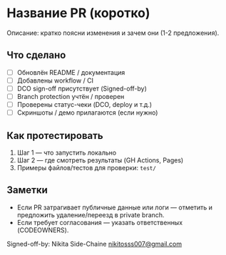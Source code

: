 # Название PR (коротко)

Описание: кратко поясни изменeния и зачем они (1-2 предложения).

## Что сделано
- [ ] Обновлён README / документация
- [ ] Добавлены workflow / CI
- [ ] DCO sign-off присутствует (Signed-off-by)
- [ ] Branch protection учтён / проверен
- [ ] Проверены статус-чеки (DCO, deploy и т.д.)
- [ ] Скриншоты / демо прилагаются (если нужно)

## Как протестировать
1. Шаг 1 — что запустить локально
2. Шаг 2 — где смотреть результаты (GH Actions, Pages)
3. Примеры файлов/тестов для проверки: `test/`

## Заметки
- Если PR затрагивает публичные данные или логи — отметить и предложить удаление/переезд в private branch.
- Если требует согласования — указать ответственных (CODEOWNERS).

Signed-off-by: Nikita Side-Chaine <nikitosss007@gmail.com>
